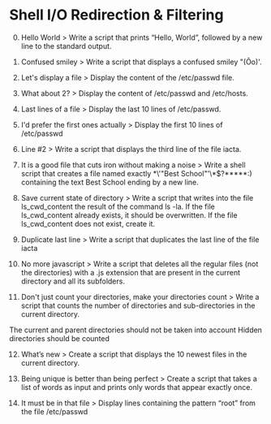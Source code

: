# Shell I/O Redirection & Filtering

 0. Hello World > Write a script that prints “Hello, World”, followed by a new line to the standard output.

1. Confused smiley > Write a script that displays a confused smiley "(Ôo)'.

2. Let's display a file > Display the content of the /etc/passwd file.

3. What about 2? > Display the content of /etc/passwd and /etc/hosts.

4. Last lines of a file > Display the last 10 lines of /etc/passwd.

5. I'd prefer the first ones actually > Display the first 10 lines of /etc/passwd

6. Line #2 > Write a script that displays the third line of the file iacta.

7. It is a good file that cuts iron without making a noise > Write a shell script that creates a file named exactly \*\\'"Best School"\'\\*$\?\*\*\*\*\*:) containing the text Best School ending by a new line.

8. Save current state of directory > Write a script that writes into the file ls_cwd_content the result of the command ls -la. If the file ls_cwd_content already exists, it should be overwritten. If the file ls_cwd_content does not exist, create it.

9. Duplicate last line > Write a script that duplicates the last line of the file iacta

10. No more javascript > Write a script that deletes all the regular files (not the directories) with a .js extension that are present in the current directory and all its subfolders.

11. Don't just count your directories, make your directories count > Write a script that counts the number of directories and sub-directories in the current directory.

The current and parent directories should not be taken into account
Hidden directories should be counted

12. What’s new > Create a script that displays the 10 newest files in the current directory.

13. Being unique is better than being perfect > Create a script that takes a list of words as input and prints only words that appear exactly once.

14. It must be in that file > Display lines containing the pattern “root” from the file /etc/passwd


